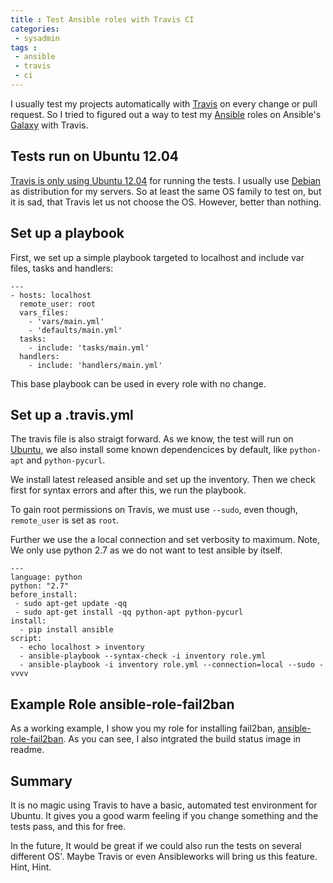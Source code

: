 ```yaml
---
title : Test Ansible roles with Travis CI
categories:
 - sysadmin
tags :
 - ansible
 - travis
 - ci
---
```

I usually test my projects automatically with [Travis](https://travis-ci.org) on every change or pull request. So I tried to figured out a way to test my [Ansible](http://www.ansibleworks.com/) roles on Ansible's [Galaxy](http://galaxy.ansibleworks.com) with Travis.

## Tests run on Ubuntu 12.04

[Travis is only using Ubuntu 12.04](http://about.travis-ci.org/docs/user/ci-environment/) for running the tests. I usually use [Debian](http://www.debian.org) as distribution for my servers. So at least the same OS family to test on, but it is sad, that Travis let us not choose the OS. However, better than nothing.

## Set up a playbook

First, we set up a simple playbook targeted to localhost and include var files, tasks and handlers:

    ---
    - hosts: localhost
      remote_user: root
      vars_files:
        - 'vars/main.yml'
        - 'defaults/main.yml'
      tasks:
        - include: 'tasks/main.yml'
      handlers:
        - include: 'handlers/main.yml'

This base playbook can be used in every role with no change.

## Set up a .travis.yml

The travis file is also straigt forward. As we know, the test will run on [Ubuntu](http://www.ubuntu.com), we also install some known dependencices by default, like `python-apt` and `python-pycurl`.

We install latest released ansible and set up the inventory. Then we check first for syntax errors and after this, we run the playbook.

To gain root permissions on Travis, we must use `--sudo`, even though, `remote_user` is set as `root`.

Further we use the a local connection and set verbosity to maximum. Note, We only use python 2.7 as we do not want to test ansible by itself.

    ---
    language: python
    python: "2.7"
    before_install:
     - sudo apt-get update -qq
     - sudo apt-get install -qq python-apt python-pycurl
    install:
      - pip install ansible
    script:
      - echo localhost > inventory
      - ansible-playbook --syntax-check -i inventory role.yml
      - ansible-playbook -i inventory role.yml --connection=local --sudo -vvvv

## Example Role ansible-role-fail2ban

As a working example, I show you my role for installing fail2ban, [ansible-role-fail2ban](https://github.com/resmo/ansible-role-fail2ban). As you can see, I also intgrated the build status image in readme.

## Summary

It is no magic using Travis to have a basic, automated test environment for Ubuntu. It gives you a good warm feeling if you change something and the tests pass, and this for free. 

In the future, It would be great if we could also run the tests on several different OS'. Maybe Travis or even Ansibleworks will bring us this feature. Hint, Hint.
